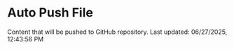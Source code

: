 # Auto Push File

Content that will be pushed to GitHub repository.
Last updated: 06/27/2025, 12:43:56 PM